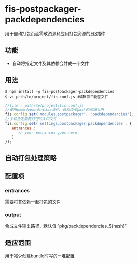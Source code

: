 # fis-postpackager-packdependencies

用于自动打包页面零散资源和应用打包资源的[FIS](https://github.com/fex-team/fis/)插件

## 功能

 - 自动将指定文件及其依赖合并成一个文件

## 用法

    $ npm install -g fis-postpackager-packdependencies
    $ vi path/to/project/fis-conf.js #编辑项目配置文件

```javascript
//file : path/to/project/fis-conf.js
//使用packdependencies插件，自动应用pack的资源引用
fis.config.set('modules.postpackager', 'packdependencies');
//手动指定需要打包的入口文件
fis.config.set('settings.postpackager.packdependencies', {
   entrances : [
      // your entrances goes here
   ]
});
```

## 自动打包处理策略

## 配置项

### entrances

需要将其依赖一起打包的文件

### output

合成文件输出路径，默认值 "pkg/packdependencies_${hash}"


## 适应范围

用于减少创建bundle时写的一堆配置
